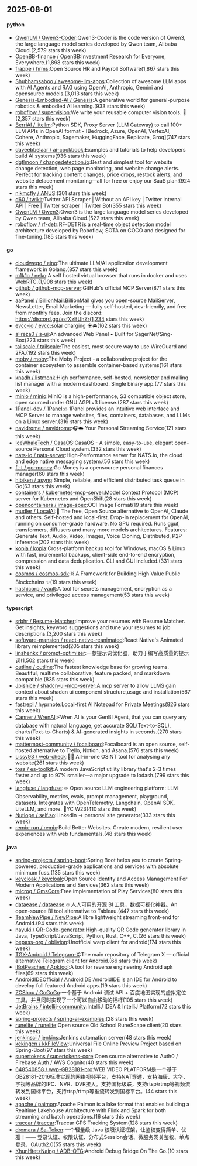 ## 2025-08-01

#### python
* [QwenLM / Qwen3-Coder](https://github.com/QwenLM/Qwen3-Coder):Qwen3-Coder is the code version of Qwen3, the large language model series developed by Qwen team, Alibaba Cloud.(2,579 stars this week)
* [OpenBB-finance / OpenBB](https://github.com/OpenBB-finance/OpenBB):Investment Research for Everyone, Everywhere.(1,898 stars this week)
* [frappe / hrms](https://github.com/frappe/hrms):Open Source HR and Payroll Software(1,867 stars this week)
* [Shubhamsaboo / awesome-llm-apps](https://github.com/Shubhamsaboo/awesome-llm-apps):Collection of awesome LLM apps with AI Agents and RAG using OpenAI, Anthropic, Gemini and opensource models.(3,013 stars this week)
* [Genesis-Embodied-AI / Genesis](https://github.com/Genesis-Embodied-AI/Genesis):A generative world for general-purpose robotics & embodied AI learning.(933 stars this week)
* [roboflow / supervision](https://github.com/roboflow/supervision):We write your reusable computer vision tools. 💜(2,357 stars this week)
* [BerriAI / litellm](https://github.com/BerriAI/litellm):Python SDK, Proxy Server (LLM Gateway) to call 100+ LLM APIs in OpenAI format - [Bedrock, Azure, OpenAI, VertexAI, Cohere, Anthropic, Sagemaker, HuggingFace, Replicate, Groq](747 stars this week)
* [daveebbelaar / ai-cookbook](https://github.com/daveebbelaar/ai-cookbook):Examples and tutorials to help developers build AI systems(936 stars this week)
* [dgtlmoon / changedetection.io](https://github.com/dgtlmoon/changedetection.io):Best and simplest tool for website change detection, web page monitoring, and website change alerts. Perfect for tracking content changes, price drops, restock alerts, and website defacement monitoring—all for free or enjoy our SaaS plan!(924 stars this week)
* [nikmcfly / ANUS](https://github.com/nikmcfly/ANUS):(301 stars this week)
* [d60 / twikit](https://github.com/d60/twikit):Twitter API Scraper | Without an API key | Twitter Internal API | Free | Twitter scraper | Twitter Bot(355 stars this week)
* [QwenLM / Qwen3](https://github.com/QwenLM/Qwen3):Qwen3 is the large language model series developed by Qwen team, Alibaba Cloud.(522 stars this week)
* [roboflow / rf-detr](https://github.com/roboflow/rf-detr):RF-DETR is a real-time object detection model architecture developed by Roboflow, SOTA on COCO and designed for fine-tuning.(185 stars this week)

#### go
* [cloudwego / eino](https://github.com/cloudwego/eino):The ultimate LLM/AI application development framework in Golang.(857 stars this week)
* [m1k1o / neko](https://github.com/m1k1o/neko):A self hosted virtual browser that runs in docker and uses WebRTC.(1,908 stars this week)
* [github / github-mcp-server](https://github.com/github/github-mcp-server):GitHub's official MCP Server(871 stars this week)
* [aaPanel / BillionMail](https://github.com/aaPanel/BillionMail):BillionMail gives you open-source MailServer, NewsLetter, Email Marketing — fully self-hosted, dev-friendly, and free from monthly fees. Join the discord: https://discord.gg/asfXzBUhZr(1,234 stars this week)
* [evcc-io / evcc](https://github.com/evcc-io/evcc):solar charging ☀️🚘(162 stars this week)
* [alireza0 / s-ui](https://github.com/alireza0/s-ui):An advanced Web Panel • Built for SagerNet/Sing-Box(223 stars this week)
* [tailscale / tailscale](https://github.com/tailscale/tailscale):The easiest, most secure way to use WireGuard and 2FA.(192 stars this week)
* [moby / moby](https://github.com/moby/moby):The Moby Project - a collaborative project for the container ecosystem to assemble container-based systems(161 stars this week)
* [knadh / listmonk](https://github.com/knadh/listmonk):High performance, self-hosted, newsletter and mailing list manager with a modern dashboard. Single binary app.(77 stars this week)
* [minio / minio](https://github.com/minio/minio):MinIO is a high-performance, S3 compatible object store, open sourced under GNU AGPLv3 license.(287 stars this week)
* [1Panel-dev / 1Panel](https://github.com/1Panel-dev/1Panel):🔥 1Panel provides an intuitive web interface and MCP Server to manage websites, files, containers, databases, and LLMs on a Linux server.(316 stars this week)
* [navidrome / navidrome](https://github.com/navidrome/navidrome):🎧☁️ Your Personal Streaming Service(121 stars this week)
* [IceWhaleTech / CasaOS](https://github.com/IceWhaleTech/CasaOS):CasaOS - A simple, easy-to-use, elegant open-source Personal Cloud system.(332 stars this week)
* [nats-io / nats-server](https://github.com/nats-io/nats-server):High-Performance server for NATS.io, the cloud and edge native messaging system.(56 stars this week)
* [ft-t / go-money](https://github.com/ft-t/go-money):Go Money is a opensource personal finances manager(60 stars this week)
* [hibiken / asynq](https://github.com/hibiken/asynq):Simple, reliable, and efficient distributed task queue in Go(63 stars this week)
* [containers / kubernetes-mcp-server](https://github.com/containers/kubernetes-mcp-server):Model Context Protocol (MCP) server for Kubernetes and OpenShift(28 stars this week)
* [opencontainers / image-spec](https://github.com/opencontainers/image-spec):OCI Image Format(19 stars this week)
* [mudler / LocalAI](https://github.com/mudler/LocalAI):🤖 The free, Open Source alternative to OpenAI, Claude and others. Self-hosted and local-first. Drop-in replacement for OpenAI, running on consumer-grade hardware. No GPU required. Runs gguf, transformers, diffusers and many more models architectures. Features: Generate Text, Audio, Video, Images, Voice Cloning, Distributed, P2P inference(202 stars this week)
* [kopia / kopia](https://github.com/kopia/kopia):Cross-platform backup tool for Windows, macOS & Linux with fast, incremental backups, client-side end-to-end encryption, compression and data deduplication. CLI and GUI included.(331 stars this week)
* [cosmos / cosmos-sdk](https://github.com/cosmos/cosmos-sdk):⛓️ A Framework for Building High Value Public Blockchains ✨(19 stars this week)
* [hashicorp / vault](https://github.com/hashicorp/vault):A tool for secrets management, encryption as a service, and privileged access management(53 stars this week)

#### typescript
* [srbhr / Resume-Matcher](https://github.com/srbhr/Resume-Matcher):Improve your resumes with Resume Matcher. Get insights, keyword suggestions and tune your resumes to job descriptions.(3,200 stars this week)
* [software-mansion / react-native-reanimated](https://github.com/software-mansion/react-native-reanimated):React Native's Animated library reimplemented(205 stars this week)
* [linshenkx / prompt-optimizer](https://github.com/linshenkx/prompt-optimizer):一款提示词优化器，助力于编写高质量的提示词(1,502 stars this week)
* [outline / outline](https://github.com/outline/outline):The fastest knowledge base for growing teams. Beautiful, realtime collaborative, feature packed, and markdown compatible.(835 stars this week)
* [Jpisnice / shadcn-ui-mcp-server](https://github.com/Jpisnice/shadcn-ui-mcp-server):A mcp server to allow LLMS gain context about shadcn ui component structure,usage and installation(567 stars this week)
* [fastrepl / hyprnote](https://github.com/fastrepl/hyprnote):Local-first AI Notepad for Private Meetings(826 stars this week)
* [Canner / WrenAI](https://github.com/Canner/WrenAI):⚡️Wren AI is your GenBI Agent, that you can query any database with natural language, get accurate SQL(Text-to-SQL), charts(Text-to-Charts) & AI-generated insights in seconds.(270 stars this week)
* [mattermost-community / focalboard](https://github.com/mattermost-community/focalboard):Focalboard is an open source, self-hosted alternative to Trello, Notion, and Asana.(576 stars this week)
* [Lissy93 / web-check](https://github.com/Lissy93/web-check):🕵️‍♂️ All-in-one OSINT tool for analysing any website(261 stars this week)
* [toss / es-toolkit](https://github.com/toss/es-toolkit):A modern JavaScript utility library that's 2-3 times faster and up to 97% smaller—a major upgrade to lodash.(799 stars this week)
* [langfuse / langfuse](https://github.com/langfuse/langfuse):🪢 Open source LLM engineering platform: LLM Observability, metrics, evals, prompt management, playground, datasets. Integrates with OpenTelemetry, Langchain, OpenAI SDK, LiteLLM, and more. 🍊YC W23(410 stars this week)
* [Nutlope / self.so](https://github.com/Nutlope/self.so):LinkedIn -> personal site generator(333 stars this week)
* [remix-run / remix](https://github.com/remix-run/remix):Build Better Websites. Create modern, resilient user experiences with web fundamentals.(48 stars this week)

#### java
* [spring-projects / spring-boot](https://github.com/spring-projects/spring-boot):Spring Boot helps you to create Spring-powered, production-grade applications and services with absolute minimum fuss.(135 stars this week)
* [keycloak / keycloak](https://github.com/keycloak/keycloak):Open Source Identity and Access Management For Modern Applications and Services(362 stars this week)
* [microg / GmsCore](https://github.com/microg/GmsCore):Free implementation of Play Services(80 stars this week)
* [dataease / dataease](https://github.com/dataease/dataease):🔥 人人可用的开源 BI 工具，数据可视化神器。An open-source BI tool alternative to Tableau.(447 stars this week)
* [TeamNewPipe / NewPipe](https://github.com/TeamNewPipe/NewPipe):A libre lightweight streaming front-end for Android.(94 stars this week)
* [nayuki / QR-Code-generator](https://github.com/nayuki/QR-Code-generator):High-quality QR Code generator library in Java, TypeScript/JavaScript, Python, Rust, C++, C.(26 stars this week)
* [bepass-org / oblivion](https://github.com/bepass-org/oblivion):Unofficial warp client for android(174 stars this week)
* [TGX-Android / Telegram-X](https://github.com/TGX-Android/Telegram-X):The main repository of Telegram X — official alternative Telegram client for Android.(66 stars this week)
* [iBotPeaches / Apktool](https://github.com/iBotPeaches/Apktool):A tool for reverse engineering Android apk files(69 stars this week)
* [AndroidIDEOfficial / AndroidIDE](https://github.com/AndroidIDEOfficial/AndroidIDE):AndroidIDE is an IDE for Android to develop full featured Android apps.(19 stars this week)
* [ZCShou / GoGoGo](https://github.com/ZCShou/GoGoGo):一个基于 Android 调试 API + 百度地图实现的虚拟定位工具，并且同时实现了一个可以自由移动的摇杆(105 stars this week)
* [JetBrains / intellij-community](https://github.com/JetBrains/intellij-community):IntelliJ IDEA & IntelliJ Platform(72 stars this week)
* [spring-projects / spring-ai-examples](https://github.com/spring-projects/spring-ai-examples):(28 stars this week)
* [runelite / runelite](https://github.com/runelite/runelite):Open source Old School RuneScape client(20 stars this week)
* [jenkinsci / jenkins](https://github.com/jenkinsci/jenkins):Jenkins automation server(48 stars this week)
* [kekingcn / kkFileView](https://github.com/kekingcn/kkFileView):Universal File Online Preview Project based on Spring-Boot(97 stars this week)
* [supertokens / supertokens-core](https://github.com/supertokens/supertokens-core):Open source alternative to Auth0 / Firebase Auth / AWS Cognito(40 stars this week)
* [648540858 / wvp-GB28181-pro](https://github.com/648540858/wvp-GB28181-pro):WEB VIDEO PLATFORM是一个基于GB28181-2016标准实现的网络视频平台，支持NAT穿透，支持海康、大华、宇视等品牌的IPC、NVR、DVR接入。支持国标级联，支持rtsp/rtmp等视频流转发到国标平台，支持rtsp/rtmp等推流转发到国标平台。(44 stars this week)
* [apache / paimon](https://github.com/apache/paimon):Apache Paimon is a lake format that enables building a Realtime Lakehouse Architecture with Flink and Spark for both streaming and batch operations.(16 stars this week)
* [traccar / traccar](https://github.com/traccar/traccar):Traccar GPS Tracking System(128 stars this week)
* [dromara / Sa-Token](https://github.com/dromara/Sa-Token):一个轻量级 Java 权限认证框架，让鉴权变得简单、优雅！—— 登录认证、权限认证、分布式Session会话、微服务网关鉴权、单点登录、OAuth2.0(55 stars this week)
* [KhunHtetzNaing / ADB-OTG](https://github.com/KhunHtetzNaing/ADB-OTG):Android Debug Bridge On The Go.(10 stars this week)
